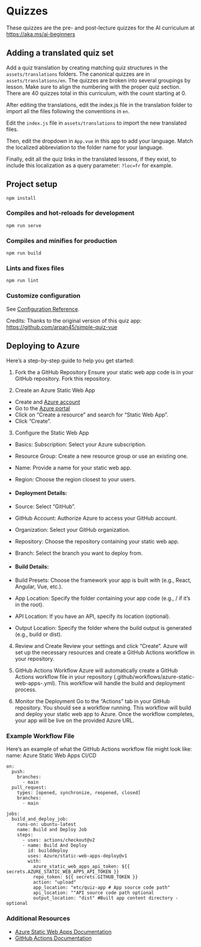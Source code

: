 # Quizzes

These quizzes are the pre- and post-lecture quizzes for the AI curriculum at https://aka.ms/ai-beginners

## Adding a translated quiz set

Add a quiz translation by creating matching quiz structures in the `assets/translations` folders. The canonical quizzes are in `assets/translations/en`. The quizzes are broken into several groupings by lesson. Make sure to align the numbering with the proper quiz section. There are 40 quizzes total in this curriculum, with the count starting at 0.

After editing the translations, edit the index.js file in the translation folder to import all the files following the conventions in `en`.

Edit the `index.js` file in `assets/translations` to import the new translated files.

Then, edit the dropdown in `App.vue` in this app to add your language. Match the localized abbreviation to the folder name for your language.

Finally, edit all the quiz links in the translated lessons, if they exist, to include this localization as a query parameter: `?loc=fr` for example.

## Project setup

```
npm install
```

### Compiles and hot-reloads for development

```
npm run serve
```

### Compiles and minifies for production

```
npm run build
```

### Lints and fixes files

```
npm run lint
```

### Customize configuration

See [Configuration Reference](https://cli.vuejs.org/config/).

Credits: Thanks to the original version of this quiz app: https://github.com/arpan45/simple-quiz-vue

## Deploying to Azure

Here’s a step-by-step guide to help you get started:

1. Fork the a GitHub Repository
Ensure your static web app code is in your GitHub repository. Fork this repository.

2. Create an Azure Static Web App
- Create and [Azure account](http://azure.microsoft.com)
- Go to the [Azure portal](https://portal.azure.com) 
- Click on “Create a resource” and search for “Static Web App”.
- Click “Create”.

3. Configure the Static Web App
- Basics: Subscription: Select your Azure subscription.
- Resource Group: Create a new resource group or use an existing one.
- Name: Provide a name for your static web app.
- Region: Choose the region closest to your users.

- #### Deployment Details:
- Source: Select “GitHub”.
- GitHub Account: Authorize Azure to access your GitHub account.
- Organization: Select your GitHub organization.
- Repository: Choose the repository containing your static web app.
- Branch: Select the branch you want to deploy from.

- #### Build Details:
- Build Presets: Choose the framework your app is built with (e.g., React, Angular, Vue, etc.).
- App Location: Specify the folder containing your app code (e.g., / if it’s in the root).
- API Location: If you have an API, specify its location (optional).
- Output Location: Specify the folder where the build output is generated (e.g., build or dist).

4. Review and Create
Review your settings and click “Create”. Azure will set up the necessary resources and create a GitHub Actions workflow in your repository.

5. GitHub Actions Workflow
Azure will automatically create a GitHub Actions workflow file in your repository (.github/workflows/azure-static-web-apps-<name>.yml). This workflow will handle the build and deployment process.

6. Monitor the Deployment
Go to the “Actions” tab in your GitHub repository.
You should see a workflow running. This workflow will build and deploy your static web app to Azure.
Once the workflow completes, your app will be live on the provided Azure URL.

### Example Workflow File

Here’s an example of what the GitHub Actions workflow file might look like:
name: Azure Static Web Apps CI/CD
```
on:
  push:
    branches:
      - main
  pull_request:
    types: [opened, synchronize, reopened, closed]
    branches:
      - main

jobs:
  build_and_deploy_job:
    runs-on: ubuntu-latest
    name: Build and Deploy Job
    steps:
      - uses: actions/checkout@v2
      - name: Build And Deploy
        id: builddeploy
        uses: Azure/static-web-apps-deploy@v1
        with:
          azure_static_web_apps_api_token: ${{ secrets.AZURE_STATIC_WEB_APPS_API_TOKEN }}
          repo_token: ${{ secrets.GITHUB_TOKEN }}
          action: "upload"
          app_location: "etc/quiz-app # App source code path"
          api_location: ""API source code path optional
          output_location: "dist" #Built app content directory - optional
```

### Additional Resources
- [Azure Static Web Apps Documentation](https://learn.microsoft.com/azure/static-web-apps/getting-started)
- [GitHub Actions Documentation](https://docs.github.com/actions/use-cases-and-examples/deploying/deploying-to-azure-static-web-app)
